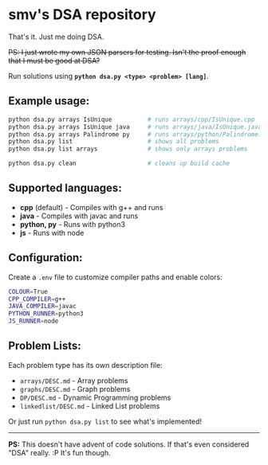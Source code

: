 # smv's DSA repository

That's it. Just me doing DSA.

~~PS: I just wrote my own JSON parsers for testing. Isn't the proof enough that I must be good at DSA?~~

Run solutions using **`python dsa.py <type> <problem> [lang]`**.

## Example usage:
```sh
python dsa.py arrays IsUnique          # runs arrays/cpp/IsUnique.cpp
python dsa.py arrays IsUnique java     # runs arrays/java/IsUnique.java
python dsa.py arrays Palindrome py     # runs arrays/python/Palindrome.py
python dsa.py list                     # shows all problems
python dsa.py list arrays              # shows only arrays problems

python dsa.py clean                    # cleans up build cache
```

## Supported languages:
- **cpp** (default) - Compiles with g++ and runs
- **java** - Compiles with javac and runs
- **python, py** - Runs with python3
- **js** - Runs with node

## Configuration:
Create a `.env` file to customize compiler paths and enable colors:
```bash
COLOUR=True
CPP_COMPILER=g++
JAVA_COMPILER=javac
PYTHON_RUNNER=python3
JS_RUNNER=node
```

## Problem Lists:
Each problem type has its own description file:
- `arrays/DESC.md` - Array problems
- `graphs/DESC.md` - Graph problems  
- `DP/DESC.md` - Dynamic Programming problems
- `linkedlist/DESC.md` - Linked List problems

Or just run `python dsa.py list` to see what's implemented!

---

**PS:** This doesn't have advent of code solutions. If that's even considered
"DSA" really. :P It's fun though.
